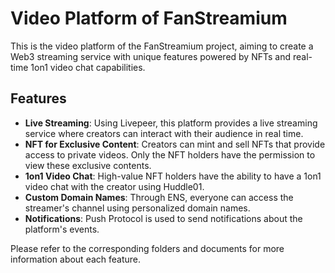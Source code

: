 # Video Platform of FanStreamium

This is the video platform of the FanStreamium project, aiming to create a Web3 streaming service with unique features powered by NFTs and real-time 1on1 video chat capabilities.

## Features

- **Live Streaming**: Using Livepeer, this platform provides a live streaming service where creators can interact with their audience in real time.
- **NFT for Exclusive Content**: Creators can mint and sell NFTs that provide access to private videos. Only the NFT holders have the permission to view these exclusive contents.
- **1on1 Video Chat**: High-value NFT holders have the ability to have a 1on1 video chat with the creator using Huddle01.
- **Custom Domain Names**: Through ENS, everyone can access the streamer's channel using personalized domain names.
- **Notifications**: Push Protocol is used to send notifications about the platform's events.

Please refer to the corresponding folders and documents for more information about each feature.
